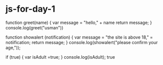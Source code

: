 # js-for-day-1



function greet(name) {
    var message = "hello," + name
    return message;
}
console.log(greet("usman"))


function showalert (notification) {
    var message = "the site is above 18," = notiification;
return message;
}
console.log(showalert("please confirm your age,"));







if (true) {
    var isAdult =true;
}
console.log(isAdult);
true
